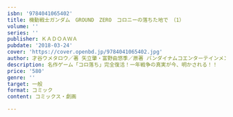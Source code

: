```yaml
---
isbn: '9784041065402'
title: 機動戦士ガンダム　GROUND　ZERO　コロニーの落ちた地で　（1）
volume: ''
series: ''
publisher: ＫＡＤＯＡＷＡ
pubdate: '2018-03-24'
cover: 'https://cover.openbd.jp/9784041065402.jpg'
author: 才谷ウメタロウ／著 矢立肇・富野由悠季／原著 バンダイナムコエンターテインメント／著
description: 名作ゲーム「コロ落ち」完全復活！一年戦争の真実が今、明かされる！！
price: '580'
genre: ''
target: 一般
format: コミック
content: コミックス・劇画

---
```

